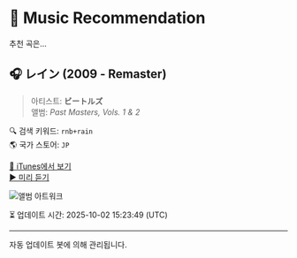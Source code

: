 
# 🎵 Music Recommendation

추천 곡은...

## 🎧 レイン (2009 - Remaster)  
> 아티스트: **ビートルズ**  
> 앨범: _Past Masters, Vols. 1 & 2_  

🔍 검색 키워드: `rnb+rain`  
🌎 국가 스토어: `JP`

[🔗 iTunes에서 보기](https://music.apple.com/jp/album/%E3%83%AC%E3%82%A4%E3%83%B3-2009-remaster/1441133181?i=1441134196&uo=4)  
[▶️ 미리 듣기](https://audio-ssl.itunes.apple.com/itunes-assets/AudioPreview125/v4/44/79/10/447910be-16d6-2ae2-0ab0-f9452c617e1f/mzaf_14931569753150184686.plus.aac.p.m4a)

![앨범 아트워크](https://is1-ssl.mzstatic.com/image/thumb/Music114/v4/01/69/02/01690216-48fc-1c54-b1de-48170d16b1c3/00602567725268.rgb.jpg/100x100bb.jpg)

⏳ 업데이트 시간: 2025-10-02 15:23:49 (UTC)

---
자동 업데이트 봇에 의해 관리됩니다.
